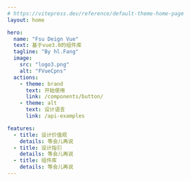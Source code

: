 ```yaml
---
# https://vitepress.dev/reference/default-theme-home-page
layout: home

hero:
  name: "Fsu Deign Vue"
  text: 基于vue3.0的组件库
  tagline: "By hl.Fang"
  image:
    src: "logo3.png"
    alt: "FVueCpns"
  actions:
    - theme: brand
      text: 开始使用
      link: /components/button/
    - theme: alt
      text: 设计语言
      link: /api-examples

features:
  - title: 设计价值观
    details: 等会儿再说
  - title: 设计指引
    details: 等会儿再说
  - title: 组件库
    details: 等会儿再说
---
```

